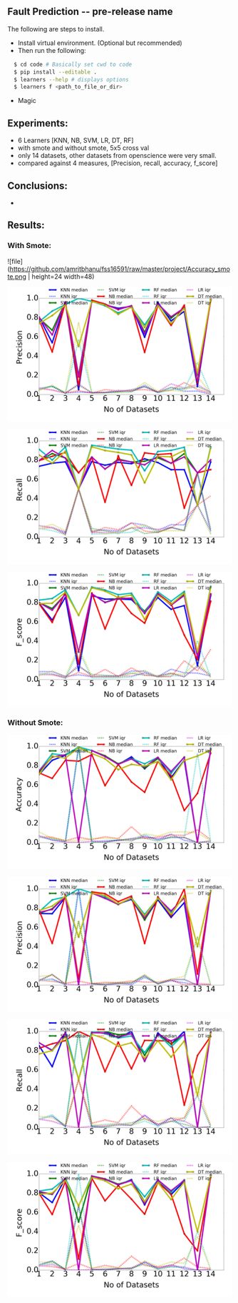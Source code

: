 ## Fault Prediction -- pre-release name

The following are steps to install.

  - Install virtual environment. (Optional but recommended)
  - Then run the following:
```sh
  $ cd code # Basically set cwd to code
  $ pip install --editable .
  $ learners --help # displays options
  $ learners f <path_to_file_or_dir>
```
  - Magic

## Experiments:
- 6 Learners [KNN, NB, SVM, LR, DT, RF]
- with smote and without smote, 5x5 cross val
- only 14 datasets, other datasets from openscience were very small.
- compared against 4 measures, [Precision, recall, accuracy, f_score]

## Conclusions:
- 

## Results: 
### With Smote:

![file](https://github.com/amritbhanu/fss16591/raw/master/project/Accuracy_smote.png | height=24 width=48)

![file](https://github.com/amritbhanu/fss16591/raw/master/project/Precision_smote.png)

![file](https://github.com/amritbhanu/fss16591/raw/master/project/Recall_smote.png)

![file](https://github.com/amritbhanu/fss16591/raw/master/project/F_score_smote.png)


### Without Smote:


![file](https://github.com/amritbhanu/fss16591/raw/master/project/Accuracy_nosmote.png)

![file](https://github.com/amritbhanu/fss16591/raw/master/project/Precision_nosmote.png)

![file](https://github.com/amritbhanu/fss16591/raw/master/project/Recall_nosmote.png)

![file](https://github.com/amritbhanu/fss16591/raw/master/project/F_score_nosmote.png)
